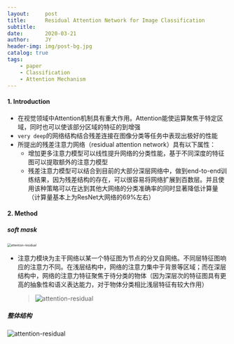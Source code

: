 ```yaml
---
layout:     post
title:      Residual Attention Network for Image Classification
subtitle:   
date:       2020-03-21
author:     JY
header-img: img/post-bg.jpg
catalog: true
tags:
    - paper
    - Classification
    - Attention Mechanism
---
```




#### 1. Introduction

- 在视觉领域中Attention机制具有重大作用。Attention能使运算聚焦于特定区域，同时也可以使该部分区域的特征的到增强
- `very deep`的网络结构结合残差连接在图像分类等任务中表现出极好的性能
- 所提出的残差注意力网络（residual attention network）具有以下属性：
  - 增加更多注意力模型可以线性提升网络的分类性能，基于不同深度的特征图可以提取额外的注意力模型
  - 残差注意力模型可以结合到目前的大部分深层网络中，做到end-to-end训练结果，因为残差结构的存在，可以很容易将网络扩展到百数层。并且使用该种策略可以在达到其他大网络的分类准确率的同时显著降低计算量（计算量基本上为ResNet大网络的69%左右）
  
  

#### 2. Method

##### soft mask

<img src="https://github.com/ZJU-CVs/zju-cvs.github.io/raw/master/img/picture/attention-residual2.png" alt="attention-residual" style="zoom:50%;" />

- 注意力模块为主干网络以某一个特征图为节点的分叉自网络。不同层特征图响应的注意力不同。在浅层结构中，网络的注意力集中于背景等区域；而在深层结构中，网络的注意力特征聚焦于待分类的物体（因为深层次的特征图具有更高的抽象性和语义表达能力，对于物体分类相比浅层特征有较大作用）

  > ![attention-residual](https://github.com/ZJU-CVs/zju-cvs.github.io/raw/master/img/picture/attention-residual.png)

  

##### 整体结构

![attention-residual](https://github.com/ZJU-CVs/zju-cvs.github.io/raw/master/img/picture/attention-residual1.png)

